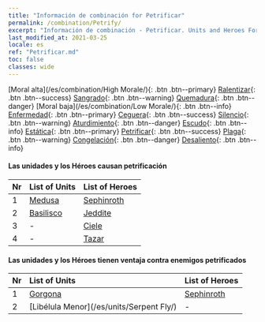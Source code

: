 ```yaml
---
title: "Información de combinación for Petrificar"
permalink: /combination/Petrify/
excerpt: "Información de combinación - Petrificar. Units and Heroes Formation."
last_modified_at: 2021-03-25
locale: es
ref: "Petrificar.md"
toc: false
classes: wide
---
```


  [Moral alta](/es/combination/High Morale/){: .btn .btn--primary} [Ralentizar](/es/combination/Slow/){: .btn .btn--success} [Sangrado](/es/combination/Bleeding/){: .btn .btn--warning} [Quemadura](/es/combination/Burning/){: .btn .btn--danger} [Moral baja](/es/combination/Low Morale/){: .btn .btn--info} [Enfermedad](/es/combination/Disease/){: .btn .btn--primary} [Ceguera](/es/combination/Blind/){: .btn .btn--success} [Silencio](/es/combination/Silence/){: .btn .btn--warning} [Aturdimiento](/es/combination/Stun/){: .btn .btn--danger} [Escudo](/es/combination/Shield/){: .btn .btn--info} [Estática](/es/combination/Static/){: .btn .btn--primary} [Petrificar](/es/combination/Petrify/){: .btn .btn--success} [Plaga](/es/combination/Plague/){: .btn .btn--warning} [Congelación](/es/combination/Freeze/){: .btn .btn--danger} [Desaliento](/es/combination/Deterrence/){: .btn .btn--info} 


#### Las unidades y los Héroes causan petrificación

  | Nr |  List of Units  | List of Heroes | 
  |:---|:----------------|:---------------| 
  | 1 | [Medusa](/es/units/Medusa/) | [Sephinroth](/es/heroes/Sephinroth/) |
  | 2 | [Basilisco](/es/units/Basilisk/) | [Jeddite](/es/heroes/Jeddite/) |
  | 3 | - | [Ciele](/es/heroes/Ciele/) |
  | 4 | - | [Tazar](/es/heroes/Tazar/) |


#### Las unidades y los Héroes tienen ventaja contra enemigos petrificados

  | Nr |  List of Units  | List of Heroes | 
  |:---|:----------------|:---------------| 
  | 1 | [Gorgona](/es/units/Gorgon/) | [Sephinroth](/es/heroes/Sephinroth/) |
  | 2 | [Libélula Menor](/es/units/Serpent Fly/) | - |

